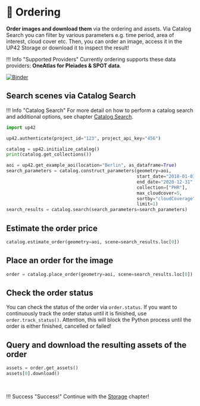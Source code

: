# :postbox: Ordering

**Order images and download them** via the ordering and assets. 
Via Catalog Search you can filter by various parameters e.g. time period, area of interest, cloud cover etc.
Then, you can order an image, access it in the UP42 Storage or download it to inspect the result!

!!! Info "Supported Providers"
    Currently ordering supports these data providers: **OneAtlas for Pleiades & SPOT data**.


[![Binder](https://mybinder.org/badge_logo.svg)](https://mybinder.org/v2/gh/up42/up42-py/master?filepath=examples%2Fguides%2Fordering.ipynb)

## Search scenes via Catalog Search

!!! Info "Catalog Search"
    For more detail on how to perform a catalog search and additional options, see chapter [Catalog Search](./catalog.md).

```python
import up42

up42.authenticate(project_id="123", project_api_key="456")

catalog = up42.initialize_catalog()
print(catalog.get_collections())

aoi = up42.get_example_aoi(location="Berlin", as_dataframe=True)
search_parameters = catalog.construct_parameters(geometry=aoi, 
                                                 start_date="2018-01-01",
                                                 end_date="2020-12-31",
                                                 collection=["PHR"],
                                                 max_cloudcover=5,
                                                 sortby="cloudCoverage", 
                                                 limit=1)
search_results = catalog.search(search_parameters=search_parameters)
```

## Estimate the order price

```python
catalog.estimate_order(geometry=aoi, scene=search_results.loc[0])
```

## Place an order for the image

```python
order = catalog.place_order(geometry=aoi, scene=search_results.loc[0])
```

## Check the order status

You can check the status of the order via `order.status`. If you want to continuously track the 
order status until it is finished, use `order.track_status()`. Attention, this will block the Python process 
until the order is either finished, cancelled or failed!


## Query and download the resulting assets of the order

```python
assets = order.get_assets()
assets[0].download()
```

<br>

!!! Success "Success!"
    Continue with the [Storage](storage.md) chapter!
